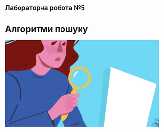 ## Лабораторна робота №5 
# Алгоритми пошуку 
![](https://github.com/EarthNotMars/Pfayfer_V_tr35_LabAlgorithms_2021/blob/main/lab5/u88fottnaa9ism5y2dxr.jpg)
